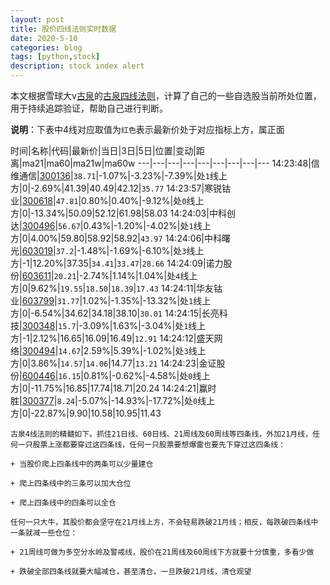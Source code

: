 ```yaml
---
layout: post
title: 股价四线法则实时数据
date: 2020-5-10
categories: blog
tags: [python,stock]
description: stock index alert
---
```



本文根据雪球大v[古泉](https://xueqiu.com/u/7148646888)的[古泉四线法则](https://xueqiu.com/7148646888/130498192)，计算了自己的一些自选股当前所处位置，用于持续追踪验证，帮助自己进行判断。

**说明**：下表中4线对应取值为`红色`表示最新价处于对应指标上方，属正面

时间|名称|代码|最新价|当日|3日|5日|位置|变动|距离|ma21|ma60|ma21w|ma60w
---|---|---|---|---|---|---|---|---
14:23:48|信维通信|[300136](https://xueqiu.com/S/SZ300136)|`38.71`|-1.07%|-3.23%|-7.39%|处`1`线上方|0|-2.69%|41.39|40.49|42.12|`35.77`
14:23:57|寒锐钴业|[300618](https://xueqiu.com/S/SZ300618)|`47.81`|0.80%|0.40%|-9.12%|处`0`线上方|0|-13.34%|50.09|52.12|61.98|58.03
14:24:03|中科创达|[300496](https://xueqiu.com/S/SZ300496)|`56.67`|0.43%|-1.20%|-4.02%|处`1`线上方|0|4.00%|59.80|58.92|58.92|`43.97`
14:24:06|中科曙光|[603019](https://xueqiu.com/S/SH603019)|`37.2`|-1.48%|-1.69%|-6.10%|处`3`线上方|-1|12.20%|37.35|`34.41`|`33.47`|`28.66`
14:24:09|诺力股份|[603611](https://xueqiu.com/S/SH603611)|`20.21`|-2.74%|1.14%|1.04%|处`4`线上方|0|9.62%|`19.55`|`18.50`|`18.39`|`17.43`
14:24:11|华友钴业|[603799](https://xueqiu.com/S/SH603799)|`31.77`|1.02%|-1.35%|-13.32%|处`1`线上方|0|-6.54%|34.62|34.18|38.10|`30.01`
14:24:15|长亮科技|[300348](https://xueqiu.com/S/SZ300348)|`15.7`|-3.09%|1.63%|-3.04%|处`1`线上方|-1|2.12%|16.65|16.09|16.49|`12.91`
14:24:12|盛天网络|[300494](https://xueqiu.com/S/SZ300494)|`14.67`|2.59%|5.39%|-1.02%|处`3`线上方|0|3.86%|`14.57`|`14.06`|14.77|`13.21`
14:24:23|金证股份|[600446](https://xueqiu.com/S/SH600446)|`16.15`|0.81%|-0.62%|-4.58%|处`0`线上方|0|-11.75%|16.85|17.74|18.71|20.24
14:24:21|赢时胜|[300377](https://xueqiu.com/S/SZ300377)|`8.24`|-5.07%|-14.93%|-17.72%|处`0`线上方|0|-22.87%|9.90|10.58|10.95|11.43

```
古泉4线法则的精髓如下。抓住21日线、60日线、21周线及60周线等四条线，外加21月线，任何一只股票上涨都要穿过这四条线，任何一只股票要想爆雷也要先下穿过这四条线：

+ 当股价爬上四条线中的两条可以少量建仓

+ 爬上四条线中的三条可以加大仓位

+ 爬上四条线中的四条可以全仓

任何一只大牛，其股价都会坚守在21月线上方，不会轻易跌破21月线；相反，每跌破四条线中一条就减一些仓位：

+ 21周线可做为多空分水岭及警戒线，股价在21周线及60周线下方就要十分慎重，多看少做

+ 跌破全部四条线就要大幅减仓，甚至清仓，一旦跌破21月线，清仓观望
```